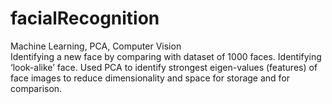 # facialRecognition
Machine Learning, PCA, Computer Vision\
Identifying a new face by comparing with dataset of 1000 faces. Identifying ‘look-alike’ face. Used PCA to identify strongest eigen-values (features) of face images to reduce dimensionality and space for storage and for comparison.

